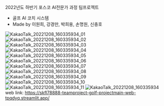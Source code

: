 2022년도 하반기 포스코 AI전문가 과정 팀프로젝트
- 골프 AI 코치 시스템
- Made by 이원희, 강경만, 박희용, 손명원, 신충호 

![KakaoTalk_20221208_160335934_01](https://user-images.githubusercontent.com/68595420/206381218-f01f5269-c3da-42f2-83fa-c48e7e9584dd.jpg)
![KakaoTalk_20221208_160335934_02](https://user-images.githubusercontent.com/68595420/206381294-a0485ec0-dc49-492b-8b4b-bf8a00fca050.jpg)
![KakaoTalk_20221208_160335934_03](https://user-images.githubusercontent.com/68595420/206381338-efb9327a-4011-41c1-81d6-18eb956b099f.jpg)
![KakaoTalk_20221208_160335934_04](https://user-images.githubusercontent.com/68595420/206381387-30d294af-393f-4fe6-b32e-2813eb4eea22.jpg)
![KakaoTalk_20221208_160335934_05](https://user-images.githubusercontent.com/68595420/206381432-0006bfae-4438-475c-b11a-68d0fb3a39d8.jpg)
![KakaoTalk_20221208_160335934_06](https://user-images.githubusercontent.com/68595420/206381517-22a8d3e9-6b7b-499f-b91a-5c207bc19780.jpg)
![KakaoTalk_20221208_160335934_07](https://user-images.githubusercontent.com/68595420/206381560-cf00afe2-e51f-4e8f-9333-0ff6e0573693.jpg)
![KakaoTalk_20221208_160335934_08](https://user-images.githubusercontent.com/68595420/206381613-67b4e851-fbf1-4810-b8e9-c71e5548316e.jpg)
![KakaoTalk_20221208_160335934_09](https://user-images.githubusercontent.com/68595420/206381648-0cfc017b-76d4-44a7-80ef-2570af5497ec.jpg)
![KakaoTalk_20221208_160335934_10](https://user-images.githubusercontent.com/68595420/206381685-229f3099-9079-4aa4-a602-6a064ff83b87.jpg)
![KakaoTalk_20221208_160335934_11](https://user-images.githubusercontent.com/68595420/206381737-56bbe511-df48-4309-9210-3d00f1aff3ba.jpg)
![KakaoTalk_20221208_160335934](https://user-images.githubusercontent.com/68595420/206381782-9222090c-8044-486d-8fbb-0e33102ace42.jpg)
web link: https://skfl78888-teamproject-golf-projectmain-web-tpqdyq.streamlit.app/